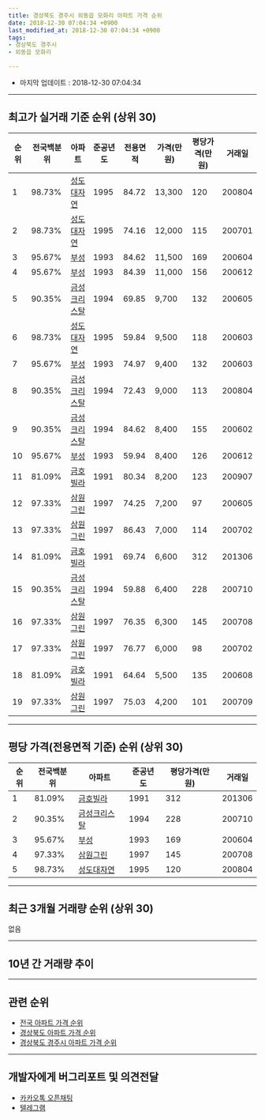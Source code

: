 ```yaml
---
title: 경상북도 경주시 외동읍 모화리 아파트 가격 순위
date: 2018-12-30 07:04:34 +0900
last_modified_at: 2018-12-30 07:04:34 +0900
tags:
- 경상북도 경주시
- 외동읍 모화리

---
```


* 마지막 업데이트 : 2018-12-30 07:04:34

---

## 최고가 실거래 기준 순위 (상위 30)


|순위|전국백분위|아파트|준공년도|전용면적|가격(만원)|평당가격(만원)|거래일|
|---|---|---|---|---|---|---|---|
|1|98.73%|[성도대자연](https://search.naver.com/search.naver?query=%EA%B2%BD%EC%83%81%EB%B6%81%EB%8F%84+%EA%B2%BD%EC%A3%BC%EC%8B%9C+%EC%99%B8%EB%8F%99%EC%9D%8D+%EB%AA%A8%ED%99%94%EB%A6%AC+%EC%84%B1%EB%8F%84%EB%8C%80%EC%9E%90%EC%97%B0)|1995|84.72|13,300|120|200804|
|2|98.73%|[성도대자연](https://search.naver.com/search.naver?query=%EA%B2%BD%EC%83%81%EB%B6%81%EB%8F%84+%EA%B2%BD%EC%A3%BC%EC%8B%9C+%EC%99%B8%EB%8F%99%EC%9D%8D+%EB%AA%A8%ED%99%94%EB%A6%AC+%EC%84%B1%EB%8F%84%EB%8C%80%EC%9E%90%EC%97%B0)|1995|74.16|12,000|115|200701|
|3|95.67%|[부성](https://search.naver.com/search.naver?query=%EA%B2%BD%EC%83%81%EB%B6%81%EB%8F%84+%EA%B2%BD%EC%A3%BC%EC%8B%9C+%EC%99%B8%EB%8F%99%EC%9D%8D+%EB%AA%A8%ED%99%94%EB%A6%AC+%EB%B6%80%EC%84%B1)|1993|84.62|11,500|169|200604|
|4|95.67%|[부성](https://search.naver.com/search.naver?query=%EA%B2%BD%EC%83%81%EB%B6%81%EB%8F%84+%EA%B2%BD%EC%A3%BC%EC%8B%9C+%EC%99%B8%EB%8F%99%EC%9D%8D+%EB%AA%A8%ED%99%94%EB%A6%AC+%EB%B6%80%EC%84%B1)|1993|84.39|11,000|156|200612|
|5|90.35%|[금성크리스탈](https://search.naver.com/search.naver?query=%EA%B2%BD%EC%83%81%EB%B6%81%EB%8F%84+%EA%B2%BD%EC%A3%BC%EC%8B%9C+%EC%99%B8%EB%8F%99%EC%9D%8D+%EB%AA%A8%ED%99%94%EB%A6%AC+%EA%B8%88%EC%84%B1%ED%81%AC%EB%A6%AC%EC%8A%A4%ED%83%88)|1994|69.85|9,700|132|200605|
|6|98.73%|[성도대자연](https://search.naver.com/search.naver?query=%EA%B2%BD%EC%83%81%EB%B6%81%EB%8F%84+%EA%B2%BD%EC%A3%BC%EC%8B%9C+%EC%99%B8%EB%8F%99%EC%9D%8D+%EB%AA%A8%ED%99%94%EB%A6%AC+%EC%84%B1%EB%8F%84%EB%8C%80%EC%9E%90%EC%97%B0)|1995|59.84|9,500|118|200603|
|7|95.67%|[부성](https://search.naver.com/search.naver?query=%EA%B2%BD%EC%83%81%EB%B6%81%EB%8F%84+%EA%B2%BD%EC%A3%BC%EC%8B%9C+%EC%99%B8%EB%8F%99%EC%9D%8D+%EB%AA%A8%ED%99%94%EB%A6%AC+%EB%B6%80%EC%84%B1)|1993|74.97|9,400|132|200603|
|8|90.35%|[금성크리스탈](https://search.naver.com/search.naver?query=%EA%B2%BD%EC%83%81%EB%B6%81%EB%8F%84+%EA%B2%BD%EC%A3%BC%EC%8B%9C+%EC%99%B8%EB%8F%99%EC%9D%8D+%EB%AA%A8%ED%99%94%EB%A6%AC+%EA%B8%88%EC%84%B1%ED%81%AC%EB%A6%AC%EC%8A%A4%ED%83%88)|1994|72.43|9,000|113|200804|
|9|90.35%|[금성크리스탈](https://search.naver.com/search.naver?query=%EA%B2%BD%EC%83%81%EB%B6%81%EB%8F%84+%EA%B2%BD%EC%A3%BC%EC%8B%9C+%EC%99%B8%EB%8F%99%EC%9D%8D+%EB%AA%A8%ED%99%94%EB%A6%AC+%EA%B8%88%EC%84%B1%ED%81%AC%EB%A6%AC%EC%8A%A4%ED%83%88)|1994|84.62|8,400|155|200602|
|10|95.67%|[부성](https://search.naver.com/search.naver?query=%EA%B2%BD%EC%83%81%EB%B6%81%EB%8F%84+%EA%B2%BD%EC%A3%BC%EC%8B%9C+%EC%99%B8%EB%8F%99%EC%9D%8D+%EB%AA%A8%ED%99%94%EB%A6%AC+%EB%B6%80%EC%84%B1)|1993|59.94|8,400|126|200612|
|11|81.09%|[금호빌라](https://search.naver.com/search.naver?query=%EA%B2%BD%EC%83%81%EB%B6%81%EB%8F%84+%EA%B2%BD%EC%A3%BC%EC%8B%9C+%EC%99%B8%EB%8F%99%EC%9D%8D+%EB%AA%A8%ED%99%94%EB%A6%AC+%EA%B8%88%ED%98%B8%EB%B9%8C%EB%9D%BC)|1991|80.34|8,200|123|200907|
|12|97.33%|[삼원그린](https://search.naver.com/search.naver?query=%EA%B2%BD%EC%83%81%EB%B6%81%EB%8F%84+%EA%B2%BD%EC%A3%BC%EC%8B%9C+%EC%99%B8%EB%8F%99%EC%9D%8D+%EB%AA%A8%ED%99%94%EB%A6%AC+%EC%82%BC%EC%9B%90%EA%B7%B8%EB%A6%B0)|1997|74.25|7,200|97|200605|
|13|97.33%|[삼원그린](https://search.naver.com/search.naver?query=%EA%B2%BD%EC%83%81%EB%B6%81%EB%8F%84+%EA%B2%BD%EC%A3%BC%EC%8B%9C+%EC%99%B8%EB%8F%99%EC%9D%8D+%EB%AA%A8%ED%99%94%EB%A6%AC+%EC%82%BC%EC%9B%90%EA%B7%B8%EB%A6%B0)|1997|86.43|7,000|114|200702|
|14|81.09%|[금호빌라](https://search.naver.com/search.naver?query=%EA%B2%BD%EC%83%81%EB%B6%81%EB%8F%84+%EA%B2%BD%EC%A3%BC%EC%8B%9C+%EC%99%B8%EB%8F%99%EC%9D%8D+%EB%AA%A8%ED%99%94%EB%A6%AC+%EA%B8%88%ED%98%B8%EB%B9%8C%EB%9D%BC)|1991|69.74|6,600|312|201306|
|15|90.35%|[금성크리스탈](https://search.naver.com/search.naver?query=%EA%B2%BD%EC%83%81%EB%B6%81%EB%8F%84+%EA%B2%BD%EC%A3%BC%EC%8B%9C+%EC%99%B8%EB%8F%99%EC%9D%8D+%EB%AA%A8%ED%99%94%EB%A6%AC+%EA%B8%88%EC%84%B1%ED%81%AC%EB%A6%AC%EC%8A%A4%ED%83%88)|1994|59.88|6,400|228|200710|
|16|97.33%|[삼원그린](https://search.naver.com/search.naver?query=%EA%B2%BD%EC%83%81%EB%B6%81%EB%8F%84+%EA%B2%BD%EC%A3%BC%EC%8B%9C+%EC%99%B8%EB%8F%99%EC%9D%8D+%EB%AA%A8%ED%99%94%EB%A6%AC+%EC%82%BC%EC%9B%90%EA%B7%B8%EB%A6%B0)|1997|76.35|6,300|145|200708|
|17|97.33%|[삼원그린](https://search.naver.com/search.naver?query=%EA%B2%BD%EC%83%81%EB%B6%81%EB%8F%84+%EA%B2%BD%EC%A3%BC%EC%8B%9C+%EC%99%B8%EB%8F%99%EC%9D%8D+%EB%AA%A8%ED%99%94%EB%A6%AC+%EC%82%BC%EC%9B%90%EA%B7%B8%EB%A6%B0)|1997|76.77|6,000|98|200702|
|18|81.09%|[금호빌라](https://search.naver.com/search.naver?query=%EA%B2%BD%EC%83%81%EB%B6%81%EB%8F%84+%EA%B2%BD%EC%A3%BC%EC%8B%9C+%EC%99%B8%EB%8F%99%EC%9D%8D+%EB%AA%A8%ED%99%94%EB%A6%AC+%EA%B8%88%ED%98%B8%EB%B9%8C%EB%9D%BC)|1991|64.64|5,500|135|200608|
|19|97.33%|[삼원그린](https://search.naver.com/search.naver?query=%EA%B2%BD%EC%83%81%EB%B6%81%EB%8F%84+%EA%B2%BD%EC%A3%BC%EC%8B%9C+%EC%99%B8%EB%8F%99%EC%9D%8D+%EB%AA%A8%ED%99%94%EB%A6%AC+%EC%82%BC%EC%9B%90%EA%B7%B8%EB%A6%B0)|1997|75.03|4,200|101|200709|


---

## 평당 가격(전용면적 기준) 순위 (상위 30)


|순위|전국백분위|아파트|준공년도|평당가격(만원)|거래일|
|---|---|---|---|---|---|
|1|81.09%|[금호빌라](https://search.naver.com/search.naver?query=%EA%B2%BD%EC%83%81%EB%B6%81%EB%8F%84+%EA%B2%BD%EC%A3%BC%EC%8B%9C+%EC%99%B8%EB%8F%99%EC%9D%8D+%EB%AA%A8%ED%99%94%EB%A6%AC+%EA%B8%88%ED%98%B8%EB%B9%8C%EB%9D%BC)|1991|312|201306|
|2|90.35%|[금성크리스탈](https://search.naver.com/search.naver?query=%EA%B2%BD%EC%83%81%EB%B6%81%EB%8F%84+%EA%B2%BD%EC%A3%BC%EC%8B%9C+%EC%99%B8%EB%8F%99%EC%9D%8D+%EB%AA%A8%ED%99%94%EB%A6%AC+%EA%B8%88%EC%84%B1%ED%81%AC%EB%A6%AC%EC%8A%A4%ED%83%88)|1994|228|200710|
|3|95.67%|[부성](https://search.naver.com/search.naver?query=%EA%B2%BD%EC%83%81%EB%B6%81%EB%8F%84+%EA%B2%BD%EC%A3%BC%EC%8B%9C+%EC%99%B8%EB%8F%99%EC%9D%8D+%EB%AA%A8%ED%99%94%EB%A6%AC+%EB%B6%80%EC%84%B1)|1993|169|200604|
|4|97.33%|[삼원그린](https://search.naver.com/search.naver?query=%EA%B2%BD%EC%83%81%EB%B6%81%EB%8F%84+%EA%B2%BD%EC%A3%BC%EC%8B%9C+%EC%99%B8%EB%8F%99%EC%9D%8D+%EB%AA%A8%ED%99%94%EB%A6%AC+%EC%82%BC%EC%9B%90%EA%B7%B8%EB%A6%B0)|1997|145|200708|
|5|98.73%|[성도대자연](https://search.naver.com/search.naver?query=%EA%B2%BD%EC%83%81%EB%B6%81%EB%8F%84+%EA%B2%BD%EC%A3%BC%EC%8B%9C+%EC%99%B8%EB%8F%99%EC%9D%8D+%EB%AA%A8%ED%99%94%EB%A6%AC+%EC%84%B1%EB%8F%84%EB%8C%80%EC%9E%90%EC%97%B0)|1995|120|200804|


---

## 최근 3개월 거래량 순위 (상위 30)

없음

---

## 10년 간 거래량 추이


<div style="width:100%;">
    <canvas id="deal_progress" height="250"></canvas>
</div>

<script>
new Chart(document.getElementById("deal_progress"), {
    type: 'line',
    data: {
        labels: ['200812','200901','200902','200903','200904','200905','200906','200907','200908','200909','200910','200911','200912','201001','201002','201003','201004','201005','201006','201007','201008','201009','201010','201011','201012','201101','201102','201103','201104','201105','201106','201107','201108','201109','201110','201111','201112','201201','201202','201203','201204','201205','201206','201207','201208','201209','201210','201211','201212','201301','201302','201303','201304','201305','201306','201307','201308','201309','201310','201311','201312','201401','201402','201403','201404','201405','201406','201407','201408','201409','201410','201411','201412','201501','201502','201503','201504','201505','201506','201507','201508','201509','201510','201511','201512','201601','201602','201603','201604','201605','201606','201607','201608','201609','201610','201611','201612','201701','201702','201703','201704','201705','201706','201707','201708','201709','201710','201711','201712','201801','201802','201803','201804','201805','201806','201807','201808','201809','201810','201811','201812'],
        datasets: [{
            label: '실거래 수',
            pointRadius: 1,
            data: [2, 0, 10, 4, 5, 6, 2, 4, 3, 4, 4, 6, 6, 5, 3, 3, 4, 9, 4, 3, 5, 3, 5, 2, 3, 5, 4, 7, 7, 8, 4, 9, 4, 10, 6, 10, 9, 4, 7, 8, 4, 3, 4, 6, 1, 3, 9, 4, 5, 1, 3, 7, 3, 8, 7, 0, 5, 2, 4, 1, 6, 6, 1, 5, 4, 6, 6, 3, 5, 4, 4, 6, 3, 2, 2, 8, 6, 3, 4, 6, 3, 4, 6, 5, 4, 3, 6, 2, 4, 3, 3, 4, 3, 3, 2, 3, 3, 0, 1, 4, 1, 0, 2, 1, 2, 0, 0, 2, 2, 1, 1, 2, 2, 1, 1, 1, 0, 0, 0, 0, 0],
            borderColor: "rgba(255, 201, 14, 1)",
            backgroundColor: "rgba(255, 201, 14, 0.5)",
            fill: true,
        }]
    },
    options: {
        responsive: true,
        title: {
            display: true,
            text: '10년간 거래량 추이'
        },
        tooltips: {
            mode: 'index',
            intersect: false,
        },
        hover: {
            mode: 'nearest',
            intersect: true
        },
        scales: {
            xAxes: [{
                display: true,
                scaleLabel: {
                    display: true,
                    labelString: '년/월'
                }
            }],
            yAxes: [{
                display: true,
                ticks: {
                    suggestedMin: 0,
                },
                scaleLabel: {
                    display: true,
                    labelString: '실거래 수'
                }
            }]
        }
    }
});

</script>


---

## 관련 순위

- [전국 아파트 가격 순위](https://inasie.github.io/apt-ranking/전국)
- [경상북도 아파트 가격 순위](https://inasie.github.io/apt-ranking/경상북도)
- [경상북도 경주시 아파트 가격 순위](https://inasie.github.io/apt-ranking/경상북도-경주시)


---

## 개발자에게 버그리포트 및 의견전달

- [카카오톡 오픈채팅](https://open.kakao.com/o/gLJUAP4)
- [텔레그램](https://t.me/inasie)

